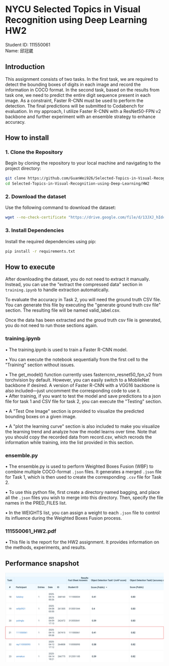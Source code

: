 # NYCU Selected Topics in Visual Recognition using Deep Learning HW2
Student ID: 111550061   
Name: 邱冠崴

## Introduction
This assignment consists of two tasks. In the first task, we are required to detect the bounding boxes of digits in each image and record the information in COCO format. In the second task, based on the results from task one, we need to predict the entire digit sequence present in each image. As a constraint, Faster R-CNN must be used to perform the detection. The final predictions will be submitted to Codabench for evaluation.
In my approach, I utilize Faster R-CNN with a ResNet50-FPN v2 backbone and further experiment with an ensemble strategy to enhance accuracy.

## How to install
### 1. Clone the Repository 
Begin by cloning the repository to your local machine and navigating to the project directory:  
```bash 
git clone https://github.com/GuanWei926/Selected-Topics-in-Visual-Recognition-using-Deep-Learning.git   
cd Selected-Topics-in-Visual-Recognition-using-Deep-Learning/HW2    
```

### 2. Download the dataset 
Use the following command to download the dataset:  
```bash 
wget --no-check-certificate "https://drive.google.com/file/d/13JXJ_hIdcloC63sS-vF3wFQLsUP1sMz5/view" -O nycu-hw2-data.tar.gz   
```

### 3. Install Dependencies  
Install the required dependencies using pip:    
```bash 
pip install -r requirements.txt 
```

## How to execute
After downloading the dataset, you do not need to extract it manually. Instead, you can use the "extract the compressed data" section in ```training.ipynb``` to handle extraction automatically. 

To evaluate the accuracy in Task 2, you will need the ground truth CSV file. You can generate this file by executing the "generate ground truth csv file" section. The resulting file will be named valid_label.csv.

Once the data has been extracted and the groud truth csv file is generated, you do not need to run those sections again.
### training.ipynb
•   The training.ipynb is used to train a Faster R-CNN model.  

•   You can execute the notebook sequentially from the first cell to the "Training" section without issues.  

•   The get_model() function currently uses fasterrcnn_resnet50_fpn_v2 from torchvision by default. However, you can easily switch to a MobileNet backbone if desired. A version of Faster R-CNN with a VGG16 backbone is also included—just uncomment the corresponding code to use it.  
•   After training, if you want to test the model and save predictions to a json file for task 1 and CSV file for task 2, you can execute the "Testing" section.  

•   A "Test One Image" section is provided to visualize the predicted bounding boxes on a given image.  

•   A "plot the learning curve" section is also included to make you visualize the learning trend and analyze how the model learns over time. Note that you should copy the recorded data from record.csv, which recrods the information while training, into the list provided in this section.
### ensemble.py
•   The ensemble.py is used to perform Weighted Boxes Fusion (WBF) to combine multiple COCO-format ```.json``` files. It generates a merged ```.json``` file for Task 1, which is then used to create the corresponding ```.csv``` file for Task 2.

•   To use this python file, first create a directory named bagging, and place all the ```.json``` files you wish to merge into this directory. Then, specify the file names in the PRED_FILES list.

•   In the WEIGHTS list, you can assign a weight to each ```.json``` file to control its influence during the Weighted Boxes Fusion process.
### 111550061_HW2.pdf
•  This file is the report for the HW2 assignment. It provides information on the methods, experiments, and results.

## Performance snapshot
![alt text](image.png)
![alt text](image-1.png)